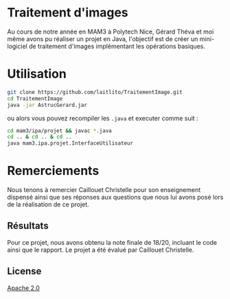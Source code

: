# Traitement d'images
Au cours de notre année en MAM3 à Polytech Nice, Gérard Théva et moi même avons pu réaliser un projet en Java, l'objectif est de créer un mini-logiciel de traitement d'images implémentant les opérations basiques.
# Utilisation
```bash
git clone https://github.com/laitlito/TraitementImage.git
cd TraitementImage
java -jar AstrucGerard.jar
```
ou alors vous pouvez recompiler les `.java` et executer comme suit :
```bash
cd mam3/ipa/projet && javac *.java
cd .. & cd .. & cd ..
java mam3.ipa.projet.InterfaceUtilisateur
```
# Remerciements
Nous tenons à remercier Caillouet Christelle pour son enseignement dispensé ainsi que ses réponses aux questions que nous lui avons posé lors de la réalisation de ce projet.

## Résultats
Pour ce projet, nous avons obtenu la note finale de 18/20, incluant le code ainsi que le rapport. Le projet a été évalué par Caillouet Christelle.

## License
[Apache 2.0](https://choosealicense.com/licenses/apache-2.0/)
